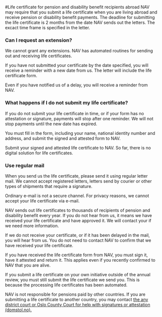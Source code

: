 #Life certificate for pension and disability benefit recipients abroad
NAV may require that you submit a life certificate when you are living abroad and receive pension or disability benefit payments.
The deadline for submitting the life certificate is 2 months from the date NAV sends out the letters. The excact time frame is specified in the letter.

 ### **Can I request an extension?**

 We cannot grant any extensions. NAV has automated routines for sending out and receiving life certificates.

 If you have not submitted your certificate by the date specified, you will receive a reminder with a new date from us. The letter will include the life certificate form.

 Even if you have notified us of a delay, you will receive a reminder from NAV.

 ### **What happens if I do not submit my life certificate?**

 If you do not submit your life certificate in time, or if your form has no attestation or signature, payments will stop after one reminder. We will not stop payments until the new date has expired.

 You must fill in the form, including your name, national identity number and address, and submit the signed and attested form to NAV.

 Submit your signed and attested life certificate to NAV. So far, there is no digital solution for life certificates.

 ### **Use regular mail**

 When you send us the life certificate, please send it using regular letter mail. We cannot accept registered letters, letters send by courier or other types of shipments that require a signature.

 Ordinary e-mail is not a secure channel. For privacy reasons, we cannot accept your life certificate via e-mail.

 NAV sends out life certificates to thousands of recipients of pension and disability benefit every year. If you do not hear from us, it means we have received your life certificate and have approved it. We will contact your if we need more information.

 If we do not receive your certificate, or if it has been delayed in the mail, you will hear from us. You do not need to contact NAV to confirm that we have received your life certificate.

 If you have received the life certificate form from NAV, you must sign it, have it attested and return it. This applies even if you recently confirmed to NAV that you are alive.

 If you submit a life certificate on your own initiative outside of the annual review, you must still submit the life certificate we send you. This is because the processing life certificates has been automated.

 NAV is not responsible for pensions paid by other countries. If you are submitting a life certificate to another country, you may contact [the any district court or Oslo County Court for help with signatures or attestation (domstol.no).](https://www.domstol.no/andre-arend/notarialbekreftelse/)

 